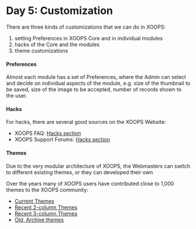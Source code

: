# Day 5: Customization

There are three kinds of customizations that we can do in XOOPS:

1. setting Preferences in XOOPS Core and in individual modules
2. hacks of the Core and the modules
3. theme customizations
 
#### Preferences

Almost each module has a set of Preferences, where the Admin can select and decide on individual aspects of the module, e.g. size of the thumbnail to be saved, size of the image to be accepted, number of records shown to the user.

#### Hacks

For hacks, there are several good sources on the XOOPS Website:

- XOOPS FAQ: [Hacks section](http://xoops.org/modules/smartfaq/category.php?categoryid=18)
- XOOPS Support Forums: [Hacks section](http://xoops.org/modules/newbb/viewforum.php?forum=15)
 
#### Themes

Due to the very modular architecture of XOOPS, the Webmasters can switch to different existing themes, or they can developed their own

Over the years many of XOOPS users have contributed close to 1,000 themes to the XOOPS community:

- [Current Themes](https://github.com/XoopsThemes)
- [Recent 2-column Themes](https://github.com/XoopsThemes25xArchive-2col)
- [Recent 3-column Themes](https://github.com/XoopsThemes25xArchive-3col)
- [Old, Archive themes](https://github.com/XoopsThemesArchive)